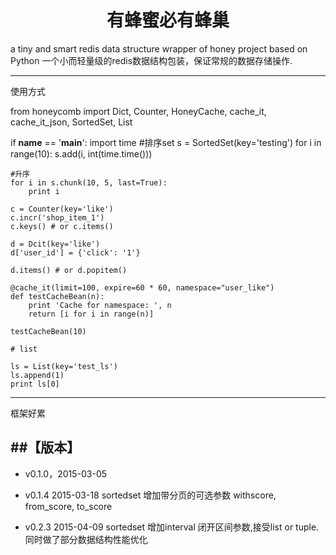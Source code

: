 <h1 align="center">有蜂蜜必有蜂巢</h1>
a tiny and smart redis data structure wrapper of honey project based on Python
一个小而轻量级的redis数据结构包装，保证常规的数据存储操作.

----
使用方式

from honeycomb import Dict, Counter, HoneyCache, cache_it, cache_it_json, SortedSet, List

if __name__ == '__main__':
    import time
    #排序set
    s = SortedSet(key='testing')
    for i in range(10):
        s.add(i, int(time.time()))
    
    #升序
    for i in s.chunk(10, 5, last=True):
        print i

    c = Counter(key='like')
    c.incr('shop_item_1')
    c.keys() # or c.items()

    d = Dcit(key='like')
    d['user_id'] = {'click': '1'}
    
    d.items() # or d.popitem()

    @cache_it(limit=100, expire=60 * 60, namespace="user_like")
    def testCacheBean(n):
        print 'Cache for namespace: ', n
        return [i for i in range(n)]
    
    testCacheBean(10)

    # list

    ls = List(key='test_ls')
    ls.append(1)
    print ls[0]

----

框架好累

##【版本】
----
* v0.1.0，2015-03-05

* v0.1.4  2015-03-18 sortedset 增加带分页的可选参数 withscore, from_score,  to_score

* v0.2.3  2015-04-09 sortedset 增加interval 闭开区间参数,接受list or tuple. 同时做了部分数据结构性能优化

